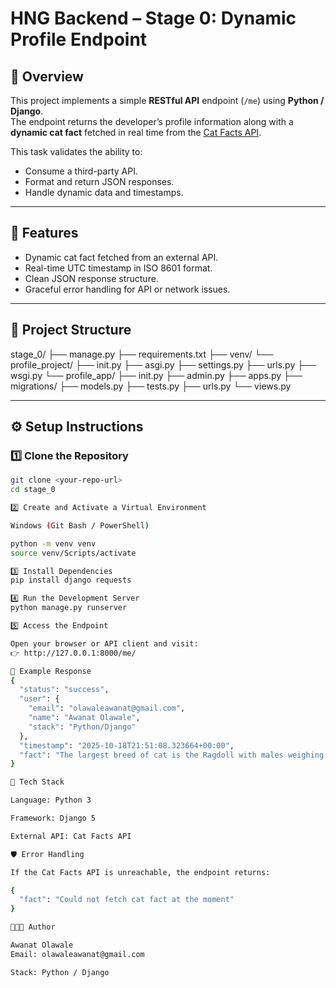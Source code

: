 # HNG Backend – Stage 0: Dynamic Profile Endpoint

## 🚀 Overview
This project implements a simple **RESTful API** endpoint (`/me`) using **Python / Django**.  
The endpoint returns the developer’s profile information along with a **dynamic cat fact** fetched in real time from the [Cat Facts API](https://catfact.ninja/fact).

This task validates the ability to:
- Consume a third-party API.
- Format and return JSON responses.
- Handle dynamic data and timestamps.

---

## 🧠 Features
- Dynamic cat fact fetched from an external API.
- Real-time UTC timestamp in ISO 8601 format.
- Clean JSON response structure.
- Graceful error handling for API or network issues.

---

## 📁 Project Structure
stage_0/
├── manage.py
├── requirements.txt
├── venv/
└── profile_project/
├── init.py
├── asgi.py
├── settings.py
├── urls.py
├── wsgi.py
└── profile_app/
├── init.py
├── admin.py
├── apps.py
├── migrations/
├── models.py
├── tests.py
├── urls.py
└── views.py


---

## ⚙️ Setup Instructions

### 1️⃣ Clone the Repository
```bash
git clone <your-repo-url>
cd stage_0

2️⃣ Create and Activate a Virtual Environment

Windows (Git Bash / PowerShell)

python -m venv venv
source venv/Scripts/activate

3️⃣ Install Dependencies
pip install django requests

4️⃣ Run the Development Server
python manage.py runserver

5️⃣ Access the Endpoint

Open your browser or API client and visit:
👉 http://127.0.0.1:8000/me/

🧾 Example Response
{
  "status": "success",
  "user": {
    "email": "olawaleawanat@gmail.com",
    "name": "Awanat Olawale",
    "stack": "Python/Django"
  },
  "timestamp": "2025-10-18T21:51:08.323664+00:00",
  "fact": "The largest breed of cat is the Ragdoll with males weighing in at 15 to 20 lbs..."
}

🧰 Tech Stack

Language: Python 3

Framework: Django 5

External API: Cat Facts API

🛡️ Error Handling

If the Cat Facts API is unreachable, the endpoint returns:

{
  "fact": "Could not fetch cat fact at the moment"
}

🧑🏽‍💻 Author

Awanat Olawale
Email: olawaleawanat@gmail.com

Stack: Python / Django